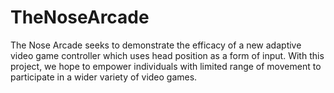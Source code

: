 # TheNoseArcade
The Nose Arcade seeks to demonstrate the efficacy of a new adaptive video game controller which uses head position as a form of input.  With this project, we hope to empower individuals with limited range of movement to participate in a wider variety of video games.
